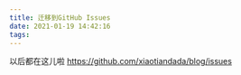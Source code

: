 ```yaml
---
title: 迁移到GitHub Issues
date: 2021-01-19 14:42:16
tags:
---
```


以后都在这儿啦 https://github.com/xiaotiandada/blog/issues